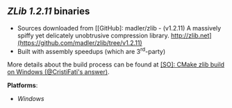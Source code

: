 *ZLib 1.2.11* binaries
----------------------

- Sources downloaded from [[GitHub]: madler/zlib - (v1.2.11) A massively spiffy yet delicately unobtrusive compression library. http://zlib.net](https://github.com/madler/zlib/tree/v1.2.11)
- Built with assembly speedups (which are 3<sup>rd</sup>-party)

More details about the build process can be found at [\[SO\]: CMake zlib build on Windows (@CristiFati's answer)](https://stackoverflow.com/questions/41147180/why-enumprintersa-and-enumprintersw-request-the-same-amount-of-memory/41154603#41154603).

**Platforms**:
- *Windows*

